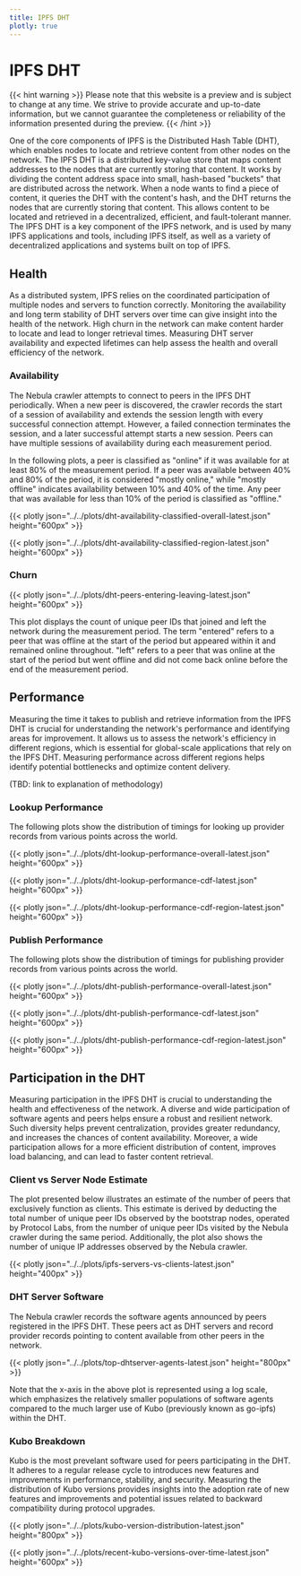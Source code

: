 ```yaml
---
title: IPFS DHT
plotly: true
---
```


# IPFS DHT

{{< hint warning >}}
Please note that this website is a preview and is subject to change at any time. 
We strive to provide accurate and up-to-date information, but we cannot guarantee 
the completeness or reliability of the information presented during the preview. 
{{< /hint >}}

One of the core components of IPFS is the Distributed Hash Table (DHT), which enables nodes to locate and retrieve content from other nodes on the network. The IPFS DHT is a distributed key-value store that maps content addresses to the nodes that are currently storing that content. It works by dividing the content address space into small, hash-based "buckets" that are distributed across the network. When a node wants to find a piece of content, it queries the DHT with the content's hash, and the DHT returns the nodes that are currently storing that content. This allows content to be located and retrieved in a decentralized, efficient, and fault-tolerant manner. The IPFS DHT is a key component of the IPFS network, and is used by many IPFS applications and tools, including IPFS itself, as well as a variety of decentralized applications and systems built on top of IPFS.

## Health

As a distributed system, IPFS relies on the coordinated participation of multiple nodes and servers to function correctly. Monitoring the
availability and long term stability of DHT servers over time can give insight into the health of the network. High churn in the network
can make content harder to locate and lead to longer retrieval times. Measuring DHT server availability and expected lifetimes can help 
assess the health and overall efficiency of the network.

### Availability

The Nebula crawler attempts to connect to peers in the IPFS DHT periodically. When a new peer is discovered, the crawler records the start of a session of availability and extends the session length with every successful connection attempt. However, a failed connection terminates the session, and a later successful attempt starts a new session. Peers can have multiple sessions of availability during each measurement period. 

In the following plots, a peer is classified as "online" if it was available for at least 80% of the measurement period. If a peer was available between 40% and 80% of the period, it is considered "mostly online," while "mostly offline" indicates availability between 10% and 40% of the time. Any peer that was available for less than 10% of the period is classified as "offline."

{{< plotly json="../../plots/dht-availability-classified-overall-latest.json" height="600px" >}}

{{< plotly json="../../plots/dht-availability-classified-region-latest.json" height="600px" >}}

### Churn

{{< plotly json="../../plots/dht-peers-entering-leaving-latest.json" height="600px" >}}

This plot displays the count of unique peer IDs that joined and left the network during the measurement period. The term "entered" refers to a peer that was offline at the start of the period but appeared within it and remained online throughout. "left" refers to a peer that was online at the start of the period but went offline and did not come back online before the end of the measurement period.

## Performance

Measuring the time it takes to publish and retrieve information from the IPFS DHT is crucial for understanding the network's performance and identifying areas for improvement. It allows us to assess the network's efficiency in different regions, which is essential for global-scale applications that rely on the IPFS DHT. Measuring performance across different regions helps identify potential bottlenecks and optimize content delivery. 

(TBD: link to explanation of methodology)


### Lookup Performance

The following plots show the distribution of timings for looking up provider records from various points across the world. 

{{< plotly json="../../plots/dht-lookup-performance-overall-latest.json" height="600px" >}}

{{< plotly json="../../plots/dht-lookup-performance-cdf-latest.json" height="600px" >}}

{{< plotly json="../../plots/dht-lookup-performance-cdf-region-latest.json" height="600px" >}}

### Publish Performance

The following plots show the distribution of timings for publishing provider records from various points across the world.

{{< plotly json="../../plots/dht-publish-performance-overall-latest.json" height="600px" >}}

{{< plotly json="../../plots/dht-publish-performance-cdf-latest.json" height="600px" >}}

{{< plotly json="../../plots/dht-publish-performance-cdf-region-latest.json" height="600px" >}}

## Participation in the DHT

Measuring participation in the IPFS DHT is crucial to understanding the health and effectiveness of the network. A diverse and wide participation of software agents and peers helps ensure a robust and resilient network. Such diversity helps prevent centralization, provides greater redundancy, and increases the chances of content availability. Moreover, a wide participation allows for a more efficient distribution of content, improves load balancing, and can lead to faster content retrieval. 

### Client vs Server Node Estimate

The plot presented below illustrates an estimate of the number of peers that exclusively function as clients. This estimate is derived by deducting the total number of unique peer IDs observed by the bootstrap nodes, operated by Protocol Labs, from the number of unique peer IDs visited by the Nebula crawler during the same period. Additionally, the plot also shows the number of unique IP addresses observed by the Nebula crawler.

{{< plotly json="../../plots/ipfs-servers-vs-clients-latest.json" height="400px" >}}

### DHT Server Software

The Nebula crawler records the software agents announced by peers registered in the IPFS DHT. 
These peers act as DHT servers and record provider records pointing to content available from other peers in the network.

{{< plotly json="../../plots/top-dhtserver-agents-latest.json" height="800px" >}}

Note that the x-axis in the above plot is represented using a log scale, which emphasizes the relatively smaller  populations of software agents compared to the much larger use of Kubo (previously known as go-ipfs) within the DHT. 



### Kubo Breakdown

Kubo is the most prevelant software used for peers participating in the DHT. It adheres to a regular release cycle to introduces new features and improvements in performance, stability, and security. Measuring the distribution of Kubo versions provides insights into the adoption rate of new features and improvements and potential issues related to backward compatibility during protocol upgrades. 

{{< plotly json="../../plots/kubo-version-distribution-latest.json" height="800px" >}}

{{< plotly json="../../plots/recent-kubo-versions-over-time-latest.json" height="600px" >}}



